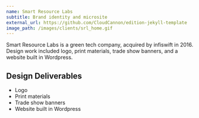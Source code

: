 ```yaml
---
name: Smart Resource Labs
subtitle: Brand identity and microsite
external_url: https://github.com/CloudCannon/edition-jekyll-template
image_path: /images/clients/srl_home.gif
---
```


Smart Resource Labs is a green tech company, acquired by infiswift in 2016.  Design work included logo, print materials, trade show banners, and a website built in Wordpress.

## Design Deliverables

* Logo
* Print materials
* Trade show banners
* Website built in Wordpress
